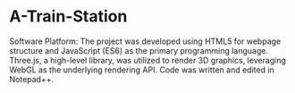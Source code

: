 # A-Train-Station
Software Platform: The project was developed using HTML5 for webpage structure and JavaScript (ES6) as the primary programming language. Three.js, a high-level library, was utilized to render 3D graphics, leveraging WebGL as the underlying rendering API. Code was written and edited in Notepad++.
